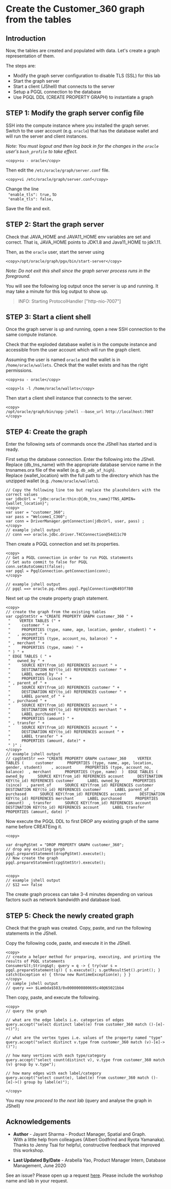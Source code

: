 # Create the Customer_360 graph from the tables

## Introduction

Now, the tables are created and populated with data. Let's create a graph representation of them.

The steps are:
- Modify the graph server configuration to disable TLS (SSL) for this lab
- Start the graph server
- Start a client (JShell) that connects to the server
- Setup a PGQL connection to the database
- Use PGQL DDL (CREATE PROPERTY GRAPH) to instantiate a graph


## STEP 1: Modify the graph server config file

SSH into the compute instance where you installed the graph server.  
Switch to the user account (e.g. `oracle`) that has the database wallet and will run the server and client instances.

*Note: You must logout and then log back in for the changes in the `oracle` user's `bash_profile` to take effect.*

```
<copy>su - oracle</copy>
```

Then edit the `/etc/oracle/graph/server.conf` file.
```
<copy>vi /etc/oracle/graph/server.conf</copy>
```

Change the line  
` "enable_tls": true,`
to  
` "enable_tls": false,`  

Save the file and exit.

## STEP 2: Start the graph server

Check that JAVA\_HOME and JAVA11\_HOME env variables are set and correct. That is, JAVA\_HOME points to JDK1.8 and Java11\_HOME to jdk1.11.  

Then, as the `oracle` user, start the server using 
```
<copy>/opt/oracle/graph/pgx/bin/start-server</copy>
```

*Note: Do not exit this shell since the graph server process runs in the foreground.*

You will see the following log output once the server is up and running. It may take a minute for this log output to show up.
>INFO: Starting ProtocolHandler ["http-nio-7007"]

## STEP 3: Start a client shell

Once the graph server is up and running, open a new SSH connection to the same compute instance.  

Check that the exploded database wallet is in the compute instance and accessible from the user account which will run the graph client.

Assuming the user is named `oracle` and the wallet is in `/home/oracle/wallets`. Check that the wallet exists and has the right permissions.

```
<copy>su - oracle</copy>
```

```
<copy>ls -l /home/oracle/wallets</copy>
```

Then start a client shell instance that connects to the server.

```
<copy>
/opt/oracle/graph/bin/opg-jshell --base_url http://localhost:7007
</copy>
```

## STEP 4: Create the graph

Enter the following sets of commands once the JShell has started and is ready.

First setup the database connection. Enter the following into the JShell.  
Replace {db\_tns\_name} with the appropriate database service name in the tnsnames.ora file of the wallet (e.g. `db_adb_af_high`).  
Replace {wallet_location} with the full path to the directory which has the unzipped wallet (e.g. `/home/oracle/wallets`).

```
// Copy the following line too but replace the placeholders with the correct values
var jdbcUrl = "jdbc:oracle:thin:@{db_tns_name}?TNS_ADMIN={wallet_location}";
<copy>
var user = "customer_360";
var pass = "Welcome1_C360";
var conn = DriverManager.getConnection(jdbcUrl, user, pass) ;
</copy>
// example jshell output
// conn ==> oracle.jdbc.driver.T4CConnection@54d11c70
```

Then create a PGQL connection and set its properties.

```
<copy>
// Get a PGQL connection in order to run PGQL statements
// Set auto commit to false for PGQL
conn.setAutoCommit(false);
var pgql = PgqlConnection.getConnection(conn);
</copy>

// example jshell output
// pgql ==> oracle.pg.rdbms.pgql.PgqlConnection@6493f780
```

Next set up the create property graph statement.

```
<copy>
// create the graph from the existing tables
var cpgStmtStr = "CREATE PROPERTY GRAPH customer_360 " +
 "    VERTEX TABLES (" +
 "     customer " +
 "     PROPERTIES (type, name, age, location, gender, student) " +
 "   , account " +
 "     PROPERTIES (type, account_no, balance) " +
 " , merchant " +
 "     PROPERTIES (type, name) " +
 " ) " +
 " EDGE TABLES ( " +
 "   owned_by " +
 "     SOURCE KEY(from_id) REFERENCES account " +
 "     DESTINATION KEY(to_id) REFERENCES customer " +
 "     LABEL owned_by " +
 "     PROPERTIES (since) " +
 " , parent_of " +
 "     SOURCE KEY(from_id) REFERENCES customer " +
 "     DESTINATION KEY(to_id) REFERENCES customer " +
 "     LABEL parent_of " +
 " , purchased " +
 "     SOURCE KEY(from_id) REFERENCES account " +
 "     DESTINATION KEY(to_id) REFERENCES merchant " +
 "     LABEL purchased " +
 "     PROPERTIES (amount) " +
 " , transfer " +
 "     SOURCE KEY(from_id) REFERENCES account " +
 "     DESTINATION KEY(to_id) REFERENCES account " +
 "     LABEL transfer " +
 "     PROPERTIES (amount, date)" +
 " )" ;
</copy>
// example jshell output
// cpgStmtStr ==> "CREATE PROPERTY GRAPH customer_360     VERTEX TABLES (     customer      PROPERTIES (type, name, age, location, gender, student)    , account      PROPERTIES (type, account_no, balance)  , merchant      PROPERTIES (type, name)  )  EDGE TABLES (    owned_by      SOURCE KEY(from_id) REFERENCES account      DESTINATION KEY(to_id) REFERENCES customer      LABEL owned_by      PROPERTIES (since)  , parent_of      SOURCE KEY(from_id) REFERENCES customer      DESTINATION KEY(to_id) REFERENCES customer      LABEL parent_of  , purchased      SOURCE KEY(from_id) REFERENCES account      DESTINATION KEY(to_id) REFERENCES merchant      LABEL purchased      PROPERTIES (amount)  , transfer      SOURCE KEY(from_id) REFERENCES account      DESTINATION KEY(to_id) REFERENCES account      LABEL transfer      PROPERTIES (amount, date) )"
```

Now execute the PGQL DDL to first DROP any existing graph of the same name before CREATEing it.

```
<copy>

var dropPgStmt = "DROP PROPERTY GRAPH customer_360";
// drop any existing garph
pgql.prepareStatement(dropPgStmt).execute();
// Now create the graph 
pgql.prepareStatement(cpgStmtStr).execute();


<copy>
// example jshell output
// $12 ==> false
```

The create graph process can take 3-4 minutes depending on various factors such as network bandwidth and database load.

## STEP 5: Check the newly created graph

Check that the graph was created. Copy, paste, and run the following statements in the JShell.

Copy the following code, paste, and execute it in the JShell.

```
<copy>
// create a helper method for preparing, executing, and printing the results of PGQL statements
Consumer&lt;String&gt; query = q -> { try(var s = pgql.prepareStatement(q)) { s.execute(); s.getResultSet().print(); } catch(Exception e) { throw new RuntimeException(e); } }
</copy>
// sample jshell output
// query ==> $Lambda$583/0x0000000800695c40@65021bb4
```

Then copy, paste, and execute the following.

```
<copy>
// query the graph 

// what are the edge labels i.e. categories of edges
query.accept("select distinct label(e) from customer_360 match ()-[e]->()");

// what are the vertex types i.e. values of the property named "type"
query.accept("select distinct v.type from customer_360 match (v)-[e]->()");

// how many vertices with each type/category
query.accept("select count(distinct v), v.type from customer_360 match (v) group by v.type");

// how many edges with each label/category 
query.accept("select count(e), label(e) from customer_360 match ()-[e]->() group by label(e)");

</copy>
```

You may now *proceed to the next lab* (query and analyse the graph in JShell)

## Acknowledgements

- **Author** - Jayant Sharma - Product Manager, Spatial and Graph.  
  With a little help from colleagues (Albert Godfrind and Ryota Yamanaka).  
  Thanks to Jenny Tsai for helpful, constructive feedback that improved this workshop.

- **Last Updated By/Date** - Arabella Yao, Product Manager Intern, Database Management, June 2020

See an issue?  Please open up a request [here](https://github.com/oracle/learning-library/issues).   Please include the workshop name and lab in your request.